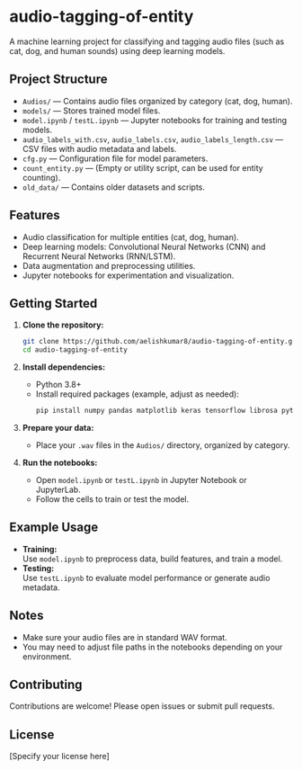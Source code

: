 # audio-tagging-of-entity

A machine learning project for classifying and tagging audio files (such as cat, dog, and human sounds) using deep learning models.

## Project Structure

- `Audios/` — Contains audio files organized by category (cat, dog, human).
- `models/` — Stores trained model files.
- `model.ipynb` / `testL.ipynb` — Jupyter notebooks for training and testing models.
- `audio_labels_with.csv`, `audio_labels.csv`, `audio_labels_length.csv` — CSV files with audio metadata and labels.
- `cfg.py` — Configuration file for model parameters.
- `count_entity.py` — (Empty or utility script, can be used for entity counting).
- `old_data/` — Contains older datasets and scripts.

## Features

- Audio classification for multiple entities (cat, dog, human).
- Deep learning models: Convolutional Neural Networks (CNN) and Recurrent Neural Networks (RNN/LSTM).
- Data augmentation and preprocessing utilities.
- Jupyter notebooks for experimentation and visualization.

## Getting Started

1. **Clone the repository:**
   ```bash
   git clone https://github.com/aelishkumar8/audio-tagging-of-entity.git
   cd audio-tagging-of-entity
   ```

2. **Install dependencies:**
   - Python 3.8+
   - Install required packages (example, adjust as needed):
     ```bash
     pip install numpy pandas matplotlib keras tensorflow librosa python_speech_features scikit-learn tqdm
     ```

3. **Prepare your data:**
   - Place your `.wav` files in the `Audios/` directory, organized by category.

4. **Run the notebooks:**
   - Open `model.ipynb` or `testL.ipynb` in Jupyter Notebook or JupyterLab.
   - Follow the cells to train or test the model.

## Example Usage

- **Training:**  
  Use `model.ipynb` to preprocess data, build features, and train a model.
- **Testing:**  
  Use `testL.ipynb` to evaluate model performance or generate audio metadata.

## Notes

- Make sure your audio files are in standard WAV format.
- You may need to adjust file paths in the notebooks depending on your environment.

## Contributing

Contributions are welcome! Please open issues or submit pull requests.

## License

[Specify your license here]